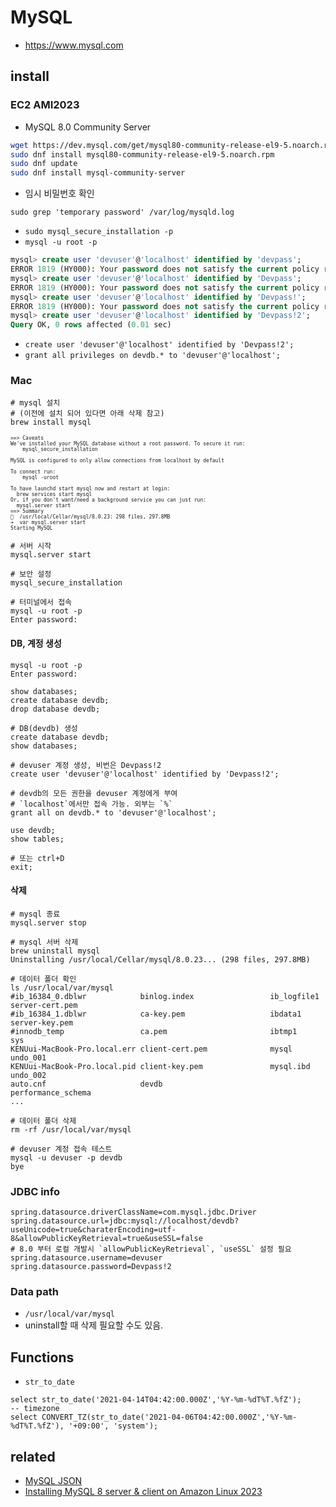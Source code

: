 # MySQL
* https://www.mysql.com

## install

### EC2 AMI2023
* MySQL 8.0 Community Server
```bash
wget https://dev.mysql.com/get/mysql80-community-release-el9-5.noarch.rpm
sudo dnf install mysql80-community-release-el9-5.noarch.rpm
sudo dnf update
sudo dnf install mysql-community-server
```
* 임시 비밀번호 확인
```
sudo grep 'temporary password' /var/log/mysqld.log
```
* `sudo mysql_secure_installation -p`
* `mysql -u root -p`

```sql
mysql> create user 'devuser'@'localhost' identified by 'devpass';
ERROR 1819 (HY000): Your password does not satisfy the current policy requirements
mysql> create user 'devuser'@'localhost' identified by 'Devpass';
ERROR 1819 (HY000): Your password does not satisfy the current policy requirements
mysql> create user 'devuser'@'localhost' identified by 'Devpass!';
ERROR 1819 (HY000): Your password does not satisfy the current policy requirements
mysql> create user 'devuser'@'localhost' identified by 'Devpass!2';
Query OK, 0 rows affected (0.01 sec)
```
* `create user 'devuser'@'localhost' identified by 'Devpass!2';`
* `grant all privileges on devdb.* to 'devuser'@'localhost';`




### Mac
```
# mysql 설치
# (이전에 설치 되어 있다면 아래 삭제 참고)
brew install mysql
```

<pre style="font-size: 8px">
==> Caveats
We've installed your MySQL database without a root password. To secure it run:
    mysql_secure_installation

MySQL is configured to only allow connections from localhost by default

To connect run:
    mysql -uroot

To have launchd start mysql now and restart at login:
  brew services start mysql
Or, if you don't want/need a background service you can just run:
  mysql.server start
==> Summary
🍺  /usr/local/Cellar/mysql/8.0.23: 298 files, 297.8MB
➜  var mysql.server start
Starting MySQL
</pre>

```
# 서버 시작
mysql.server start

# 보안 설정
mysql_secure_installation

# 터미널에서 접속
mysql -u root -p
Enter password:
```

#### DB, 계정 생성
```
mysql -u root -p
Enter password:

show databases;
create database devdb;
drop database devdb;

# DB(devdb) 생성
create database devdb;
show databases;

# devuser 계정 생성, 비번은 Devpass!2
create user 'devuser'@'localhost' identified by 'Devpass!2';

# devdb의 모든 권한을 devuser 계정에게 부여
# `localhost`에서만 접속 가능. 외부는 `%`
grant all on devdb.* to 'devuser'@'localhost';

use devdb;
show tables;

# 또는 ctrl+D
exit;
```

#### 삭제

```
# mysql 종료
mysql.server stop

# mysql 서버 삭제
brew uninstall mysql
Uninstalling /usr/local/Cellar/mysql/8.0.23... (298 files, 297.8MB)

# 데이터 폴더 확인
ls /usr/local/var/mysql
#ib_16384_0.dblwr            binlog.index                 ib_logfile1                  server-cert.pem
#ib_16384_1.dblwr            ca-key.pem                   ibdata1                      server-key.pem
#innodb_temp                 ca.pem                       ibtmp1                       sys
KENUui-MacBook-Pro.local.err client-cert.pem              mysql                        undo_001
KENUui-MacBook-Pro.local.pid client-key.pem               mysql.ibd                    undo_002
auto.cnf                     devdb                        performance_schema
...

# 데이터 폴더 삭제
rm -rf /usr/local/var/mysql
```

```
# devuser 계정 접속 테스트
mysql -u devuser -p devdb
bye
```

### JDBC info
```
spring.datasource.driverClassName=com.mysql.jdbc.Driver
spring.datasource.url=jdbc:mysql://localhost/devdb?useUnicode=true&charaterEncoding=utf-8&allowPublicKeyRetrieval=true&useSSL=false
# 8.0 부터 로컬 개발시 `allowPublicKeyRetrieval`, `useSSL` 설정 필요
spring.datasource.username=devuser
spring.datasource.password=Devpass!2
```

### Data path
* `/usr/local/var/mysql`
* uninstall할 때 삭제 필요할 수도 있음.

## Functions
* `str_to_date`

```
select str_to_date('2021-04-14T04:42:00.000Z','%Y-%m-%dT%T.%fZ');
-- timezone
select CONVERT_TZ(str_to_date('2021-04-06T04:42:00.000Z','%Y-%m-%dT%T.%fZ'), '+09:00', 'system');
```

## related
* [MySQL JSON](/mib/mysql/json)
* [Installing MySQL 8 server & client on Amazon Linux 2023](https://linux.how2shout.com/installing-mysql-8-server-client-on-amazon-linux-2023/)
